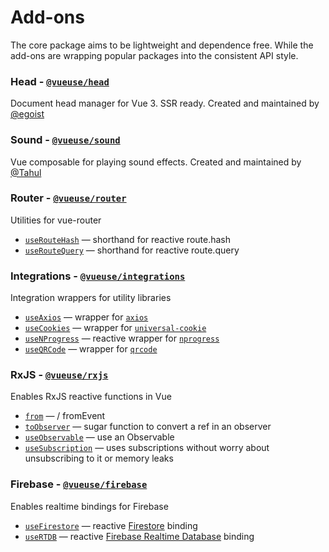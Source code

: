 
# Add-ons

The core package aims to be lightweight and dependence free. While the add-ons are wrapping popular packages into the consistent API style.


### Head - [`@vueuse/head`](https://github.com/vueuse/head) <carbon-link class="external-link"/>
Document head manager for Vue 3. SSR ready. Created and maintained by [@egoist](https://github.com/egoist)

### Sound - [`@vueuse/sound`](https://github.com/vueuse/sound) <carbon-link class="external-link"/>
Vue composable for playing sound effects. Created and maintained by [@Tahul](https://github.com/Tahul)


<!--GENERATED LIST, DO NOT MODIFY MANUALLY-->
<!--ADDONS_LIST_STARTS-->
### Router - [`@vueuse/router`](https://vueuse.js.org/router/README.html)
Utilities for vue-router
  - [`useRouteHash`](https://vueuse.js.org/router/useRouteHash/) — shorthand for reactive route.hash
  - [`useRouteQuery`](https://vueuse.js.org/router/useRouteQuery/) — shorthand for reactive route.query


### Integrations - [`@vueuse/integrations`](https://vueuse.js.org/integrations/README.html)
Integration wrappers for utility libraries
  - [`useAxios`](https://vueuse.js.org/integrations/useAxios/) — wrapper for [`axios`](https://github.com/axios/axios)
  - [`useCookies`](https://vueuse.js.org/integrations/useCookies/) — wrapper for [`universal-cookie`](https://www.npmjs.com/package/universal-cookie)
  - [`useNProgress`](https://vueuse.js.org/integrations/useNProgress/) — reactive wrapper for [`nprogress`](https://github.com/rstacruz/nprogress)
  - [`useQRCode`](https://vueuse.js.org/integrations/useQRCode/) — wrapper for [`qrcode`](https://github.com/soldair/node-qrcode)


### RxJS - [`@vueuse/rxjs`](https://vueuse.js.org/rxjs/README.html)
Enables RxJS reactive functions in Vue
  - [`from`](https://vueuse.js.org/rxjs/from/) — / fromEvent
  - [`toObserver`](https://vueuse.js.org/rxjs/toObserver/) — sugar function to convert a ref in an observer
  - [`useObservable`](https://vueuse.js.org/rxjs/useObservable/) — use an Observable
  - [`useSubscription`](https://vueuse.js.org/rxjs/useSubscription/) — uses subscriptions without worry about unsubscribing to it or memory leaks


### Firebase - [`@vueuse/firebase`](https://vueuse.js.org/firebase/README.html)
Enables realtime bindings for Firebase
  - [`useFirestore`](https://vueuse.js.org/firebase/useFirestore/) — reactive [Firestore](https://firebase.google.com/docs/firestore) binding
  - [`useRTDB`](https://vueuse.js.org/firebase/useRTDB/) — reactive [Firebase Realtime Database](https://firebase.google.com/docs/database) binding


<!--ADDONS_LIST_ENDS-->

